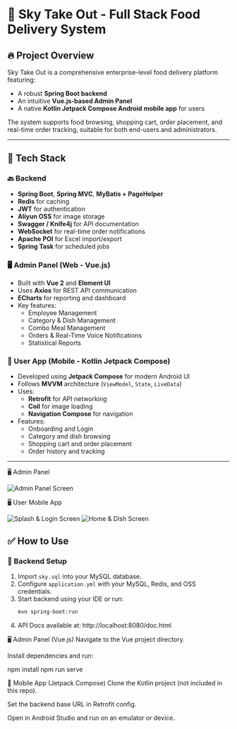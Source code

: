 # 🛵 Sky Take Out - Full Stack Food Delivery System

## 🔥 Project Overview
Sky Take Out is a comprehensive enterprise-level food delivery platform featuring:

- A robust **Spring Boot backend**
- An intuitive **Vue.js-based Admin Panel**
- A native **Kotlin Jetpack Compose Android mobile app** for users

The system supports food browsing, shopping cart, order placement, and real-time order tracking, suitable for both end-users and administrators.

---

## 🧰 Tech Stack

### 🔙 Backend
- **Spring Boot**, **Spring MVC**, **MyBatis + PageHelper**
- **Redis** for caching
- **JWT** for authentication
- **Aliyun OSS** for image storage
- **Swagger / Knife4j** for API documentation
- **WebSocket** for real-time order notifications
- **Apache POI** for Excel import/export
- **Spring Task** for scheduled jobs

### 🖥 Admin Panel (Web - Vue.js)
- Built with **Vue 2** and **Element UI**
- Uses **Axios** for REST API communication
- **ECharts** for reporting and dashboard
- Key features:
  - Employee Management  
  - Category & Dish Management  
  - Combo Meal Management  
  - Orders & Real-Time Voice Notifications  
  - Statistical Reports

### 📱 User App (Mobile - Kotlin Jetpack Compose)
- Developed using **Jetpack Compose** for modern Android UI
- Follows **MVVM** architecture (`ViewModel`, `State`, `LiveData`)
- Uses:
  - **Retrofit** for API networking
  - **Coil** for image loading
  - **Navigation Compose** for navigation
- Features:
  - Onboarding and Login
  - Category and dish browsing
  - Shopping cart and order placement
  - Order history and tracking

---

🖥 Admin Panel

![Admin Panel Screen](https://i.imgur.com/hfRKC1p.png)

🖥 User Mobile App

![Splash & Login Screen](https://i.imgur.com/ZOWKUCR.png)
![ Home & Dish Screen](https://i.imgur.com/5dpbsrd.png)


## ✅ How to Use

### 🔧 Backend Setup
1. Import `sky.sql` into your MySQL database.
2. Configure `application.yml` with your MySQL, Redis, and OSS credentials.
3. Start backend using your IDE or run:
   ```bash
   mvn spring-boot:run
4. API Docs available at: http://localhost:8080/doc.html


🖥 Admin Panel (Vue.js)
Navigate to the Vue project directory.

Install dependencies and run:

npm install
npm run serve


📱 Mobile App (Jetpack Compose)
Clone the Kotlin project (not included in this repo).

Set the backend base URL in Retrofit config.

Open in Android Studio and run on an emulator or device.




